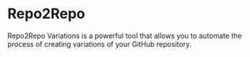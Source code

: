 # Repo2Repo
Repo2Repo Variations is a powerful tool that allows you to automate the process of creating variations of your GitHub repository.
